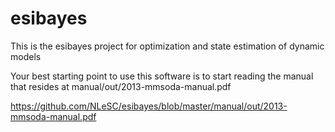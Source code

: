 esibayes
========

This is the esibayes project for optimization and state estimation of dynamic models

Your best starting point to use this software is to start reading the manual that resides at manual/out/2013-mmsoda-manual.pdf

https://github.com/NLeSC/esibayes/blob/master/manual/out/2013-mmsoda-manual.pdf
